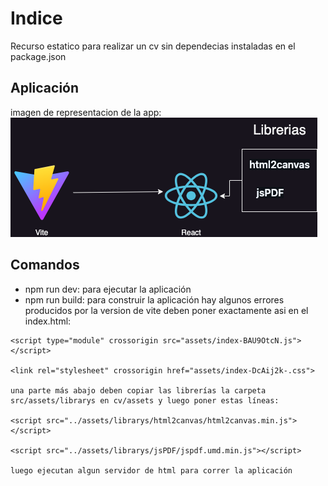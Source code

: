 # Indice
Recurso estatico para realizar un cv sin dependecias instaladas en el package.json

## Aplicación
imagen de representacion de la app:
![ScreenShot](cv.png)

## Comandos
* npm run dev: para ejecutar la aplicación
* npm run build: para construir la aplicación
hay algunos errores producidos por la version de vite
deben poner exactamente asi en el index.html: 
```
<script type="module" crossorigin src="assets/index-BAU9OtcN.js"></script>
    
<link rel="stylesheet" crossorigin href="assets/index-DcAij2k-.css">

una parte más abajo deben copiar las librerías la carpeta src/assets/librarys en cv/assets y luego poner estas líneas:

<script src="../assets/librarys/html2canvas/html2canvas.min.js"></script>

<script src="../assets/librarys/jsPDF/jspdf.umd.min.js"></script>

luego ejecutan algun servidor de html para correr la aplicación
```

